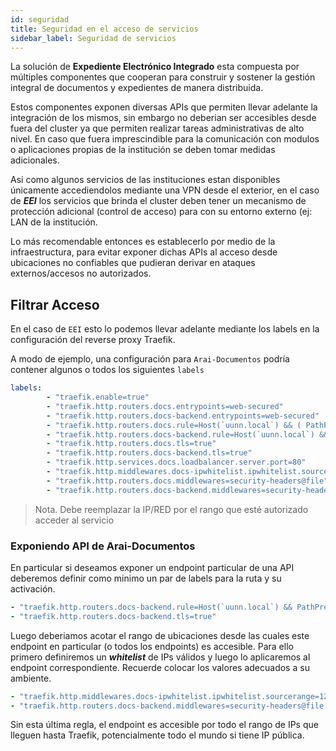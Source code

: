```yaml
---
id: seguridad
title: Seguridad en el acceso de servicios
sidebar_label: Seguridad de servicios
---
```


La solución de **Expediente Electrónico Integrado** esta compuesta por múltiples componentes que cooperan para construir y sostener la
gestión integral de documentos y expedientes de manera distribuida. 

Estos componentes exponen diversas APIs que permiten llevar adelante la integración de los mismos, sin embargo no deberian ser accesibles 
desde fuera del cluster ya que permiten realizar tareas administrativas de alto nivel. En caso que fuera imprescindible para la 
comunicación con modulos o aplicaciones propias de la institución se deben tomar medidas adicionales.

Asi como algunos servicios de las instituciones estan disponibles únicamente accediendolos mediante una VPN desde el exterior, en 
el caso de ***EEI*** los servicios que brinda el cluster deben tener un mecanismo de protección adicional (control de acceso) para con 
su entorno externo (ej: LAN de la institución.

Lo más recomendable entonces es establecerlo por medio de la infraestructura, para evitar exponer dichas APIs al acceso desde ubicaciones 
no confiables que pudieran derivar en ataques externos/accesos no autorizados.

## Filtrar Acceso

En el caso de `EEI` esto lo podemos llevar adelante mediante los labels en la configuración del reverse proxy Traefik.

A modo de ejemplo, una configuración para `Arai-Documentos` podría contener algunos o todos los siguientes `labels`

```yml
labels:
        - "traefik.enable=true"
        - "traefik.http.routers.docs.entrypoints=web-secured"
        - "traefik.http.routers.docs-backend.entrypoints=web-secured"
        - "traefik.http.routers.docs.rule=Host(`uunn.local`) && ( PathPrefix(`/docs/rest/frontend`) || Path(`/docs/firmador.php`) )"
        - "traefik.http.routers.docs-backend.rule=Host(`uunn.local`) && PathPrefix(`/docs/rest/backend`)"
        - "traefik.http.routers.docs.tls=true"
        - "traefik.http.routers.docs-backend.tls=true"
        - "traefik.http.services.docs.loadbalancer.server.port=80"
        - "traefik.http.middlewares.docs-ipwhitelist.ipwhitelist.sourcerange=127.0.0.1/32,172.27.100.0/24"
        - "traefik.http.routers.docs.middlewares=security-headers@file"
        - "traefik.http.routers.docs-backend.middlewares=security-headers@file,docs-ipwhitelist"
```

> Nota. Debe reemplazar la IP/RED por el rango que esté autorizado acceder al servicio

### Exponiendo API de Arai-Documentos

En particular si deseamos exponer un endpoint particular de una API deberemos definir como minimo un par de labels para la ruta y su activación.

```yml
- "traefik.http.routers.docs-backend.rule=Host(`uunn.local`) && PathPrefix(`/docs/rest/backend`)"
- "traefik.http.routers.docs-backend.tls=true"
```

Luego deberiamos acotar el rango de ubicaciones desde las cuales este endpoint en particular (o todos los endpoints) es accesible.
Para ello primero definiremos un ***whitelist*** de IPs válidos y luego lo aplicaremos al endpoint correspondiente. Recuerde colocar los valores 
adecuados a su ambiente.

```yml
- "traefik.http.middlewares.docs-ipwhitelist.ipwhitelist.sourcerange=127.0.0.1/32,172.77.100.0/24"
- "traefik.http.routers.docs-backend.middlewares=security-headers@file,docs-ipwhitelist"
```

Sin esta última regla, el endpoint es accesible por todo el rango de IPs que lleguen hasta Traefik, potencialmente todo el mundo si tiene IP pública.
